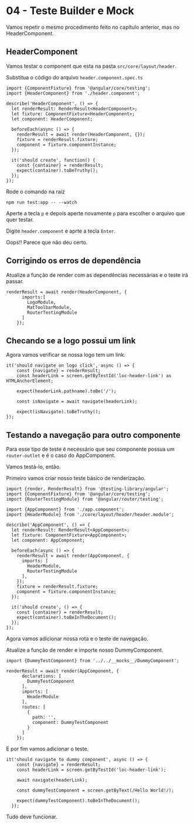 # 04 - Teste Builder e Mock

Vamos repetir o mesmo procedimento feito no capítulo anterior, mas no HeaderComponent.

## HeaderComponent

Vamos testar o component que esta na pasta `src/core/layout/header`.

Substitua o código do arquivo `header.component.spec.ts`

```
import {ComponentFixture} from '@angular/core/testing';
import {HeaderComponent} from './header.component';

describe('HeaderComponent', () => {
  let renderResult: RenderResult<HeaderComponent>;
  let fixture: ComponentFixture<HeaderComponent>;
  let component: HeaderComponent;

  beforeEach(async () => {
    renderResult = await render(HeaderComponent, {});
    fixture = renderResult.fixture;
    component = fixture.componentInstance;
  });

  it('should create', function() {
    const {container} = renderResult;
    expect(container).toBeTruthy();
  });
});
```

Rode o comando na raiz

```
npm run test:app -- --watch
```

Aperte a tecla `p` e depois aperte novamente `p` para escolher o arquivo que quer testar.

Digite `header.component` e aprte a tecla `Enter`.

Oops!! Parece que não deu certo.

## Corrigindo os erros de dependência

Atualize a função de render com as dependências necessárias e o teste irá passar.

```
renderResult = await render(HeaderComponent, {
      imports:[
        LogoModule,
        MatToolbarModule,
        RouterTestingModule
      ]
    });
```

## Checando se a logo possui um link

Agora vamos verificar se nossa logo tem um link.

```
it('should navigate on logo click', async () => {
    const {navigate} = renderResult;
    const headerLink = screen.getByTestId('loc-header-link') as HTMLAnchorElement;
    
    expect(headerLink.pathname).toBe('/');
    
    const isNavigate = await navigate(headerLink);
    
    expect(isNavigate).toBeTruthy();
});
```

## Testando a navegação para outro componente

Para esse tipo de teste é necessário que seu componente possua um `router-outlet` e é o caso do AppComponent.

Vamos testá-lo, então.

Primeiro vamos criar nosso teste básico de renderização.

```
import {render, RenderResult} from '@testing-library/angular';
import {ComponentFixture} from '@angular/core/testing';
import {RouterTestingModule} from '@angular/router/testing';

import {AppComponent} from './app.component';
import {HeaderModule} from './core/layout/header/header.module';

describe('AppComponent', () => {
  let renderResult: RenderResult<AppComponent>;
  let fixture: ComponentFixture<AppComponent>;
  let component: AppComponent;

  beforeEach(async () => {
    renderResult = await render(AppComponent, {
      imports: [
        HeaderModule,
        RouterTestingModule
      ],
    });
    fixture = renderResult.fixture;
    component = fixture.componentInstance;
  });

  it('should create', () => {
    const {container} = renderResult;
    expect(container).toBeInTheDocument();
  });
});
```

Agora vamos adicionar nossa rota e o teste de navegação.

Atualize a função de render e importe nosso DummyComponent.

```
import {DummyTestComponent} from '../../__mocks__/DummyComponent';
```

```
renderResult = await render(AppComponent, {
      declarations: [
        DummyTestComponent
      ],
      imports: [
        HeaderModule
      ],
      routes: [
        {
          path: '',
          component: DummyTestComponent
        }
      ]
    });
```

E por fim vamos adicionar o teste.

```
it('should navigate to dummy component', async () => {
    const {navigate} = renderResult;
    const headerLink = screen.getByTestId('loc-header-link');

    await navigate(headerLink);

    const dummyTestComponent = screen.getByText(/Hello World!/);

    expect(dummyTestComponent).toBeInTheDocument();
  });
```

Tudo deve funcionar.

